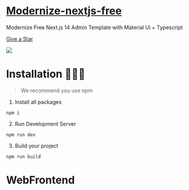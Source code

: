 # <a href="https://modernize-nextjs-free.vercel.app/?ref=5">Modernize-nextjs-free</a>
Modernize Free Next.js 14 Admin Template with Material Ui + Typescript 
<!-- Place this tag where you want the button to render. -->
<a class="github-button" href="https://github.com/adminmart/Modernize-Nextjs-Free" data-color-scheme="no-preference: light; light: light; dark: dark;" data-icon="octicon-star" data-size="large" aria-label="Star adminmart/Modernize-Nextjs-Free on GitHub">Give a Star</a>
<!-- Main image of Template -->

  <img src="https://adminmart.com/wp-content/uploads/2023/03/modernize-free-next-js-admin-template.png" />



# Installation 👨🏻‍💻

> We recommend you use npm

1. Install all packages

```
npm i
```

2. Run Development Server

```
npm run dev
```

3. Build your project

```
npm run build
```



# WebFrontend
